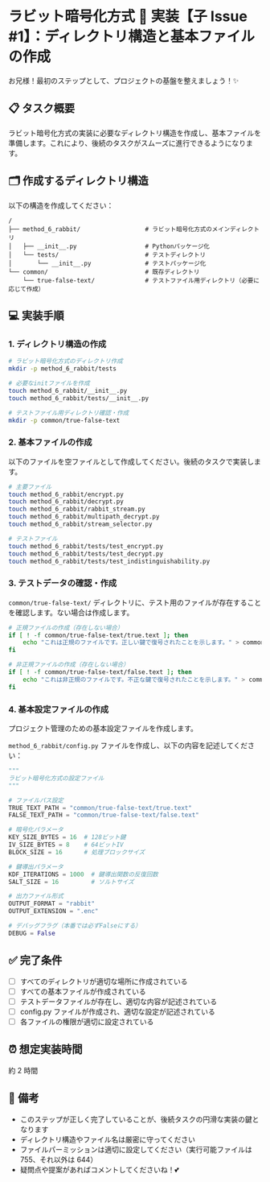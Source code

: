 # ラビット暗号化方式 🐰 実装【子 Issue #1】：ディレクトリ構造と基本ファイルの作成

お兄様！最初のステップとして、プロジェクトの基盤を整えましょう！✨

## 📋 タスク概要

ラビット暗号化方式の実装に必要なディレクトリ構造を作成し、基本ファイルを準備します。これにより、後続のタスクがスムーズに進行できるようになります。

## 🗂️ 作成するディレクトリ構造

以下の構造を作成してください：

```
/
├── method_6_rabbit/                  # ラビット暗号化方式のメインディレクトリ
│   ├── __init__.py                   # Pythonパッケージ化
│   └── tests/                        # テストディレクトリ
│       └── __init__.py               # テストパッケージ化
└── common/                           # 既存ディレクトリ
    └── true-false-text/              # テストファイル用ディレクトリ（必要に応じて作成）
```

## 💻 実装手順

### 1. ディレクトリ構造の作成

```bash
# ラビット暗号化方式のディレクトリ作成
mkdir -p method_6_rabbit/tests

# 必要なinitファイルを作成
touch method_6_rabbit/__init__.py
touch method_6_rabbit/tests/__init__.py

# テストファイル用ディレクトリ確認・作成
mkdir -p common/true-false-text
```

### 2. 基本ファイルの作成

以下のファイルを空ファイルとして作成してください。後続のタスクで実装します。

```bash
# 主要ファイル
touch method_6_rabbit/encrypt.py
touch method_6_rabbit/decrypt.py
touch method_6_rabbit/rabbit_stream.py
touch method_6_rabbit/multipath_decrypt.py
touch method_6_rabbit/stream_selector.py

# テストファイル
touch method_6_rabbit/tests/test_encrypt.py
touch method_6_rabbit/tests/test_decrypt.py
touch method_6_rabbit/tests/test_indistinguishability.py
```

### 3. テストデータの確認・作成

`common/true-false-text/` ディレクトリに、テスト用のファイルが存在することを確認します。ない場合は作成します。

```bash
# 正規ファイルの作成（存在しない場合）
if [ ! -f common/true-false-text/true.text ]; then
    echo "これは正規のファイルです。正しい鍵で復号されたことを示します。" > common/true-false-text/true.text
fi

# 非正規ファイルの作成（存在しない場合）
if [ ! -f common/true-false-text/false.text ]; then
    echo "これは非正規のファイルです。不正な鍵で復号されたことを示します。" > common/true-false-text/false.text
fi
```

### 4. 基本設定ファイルの作成

プロジェクト管理のための基本設定ファイルを作成します。

`method_6_rabbit/config.py` ファイルを作成し、以下の内容を記述してください：

```python
"""
ラビット暗号化方式の設定ファイル
"""

# ファイルパス設定
TRUE_TEXT_PATH = "common/true-false-text/true.text"
FALSE_TEXT_PATH = "common/true-false-text/false.text"

# 暗号化パラメータ
KEY_SIZE_BYTES = 16  # 128ビット鍵
IV_SIZE_BYTES = 8    # 64ビットIV
BLOCK_SIZE = 16      # 処理ブロックサイズ

# 鍵導出パラメータ
KDF_ITERATIONS = 1000  # 鍵導出関数の反復回数
SALT_SIZE = 16         # ソルトサイズ

# 出力ファイル形式
OUTPUT_FORMAT = "rabbit"
OUTPUT_EXTENSION = ".enc"

# デバッグフラグ（本番では必ずFalseにする）
DEBUG = False
```

## ✅ 完了条件

- [ ] すべてのディレクトリが適切な場所に作成されている
- [ ] すべての基本ファイルが作成されている
- [ ] テストデータファイルが存在し、適切な内容が記述されている
- [ ] config.py ファイルが作成され、適切な設定が記述されている
- [ ] 各ファイルの権限が適切に設定されている

## ⏰ 想定実装時間

約 2 時間

## 💬 備考

- このステップが正しく完了していることが、後続タスクの円滑な実装の鍵となります
- ディレクトリ構造やファイル名は厳密に守ってください
- ファイルパーミッションは適切に設定してください（実行可能ファイルは 755、それ以外は 644）
- 疑問点や提案があればコメントしてくださいね！💕
